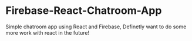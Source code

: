 # Firebase-React-Chatroom-App


Simple chatroom app using React and Firebase, Definetly want to do some more work with react in the future!